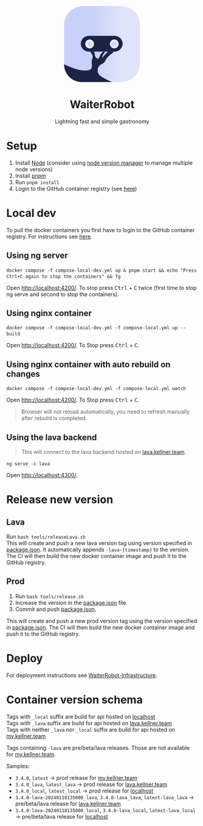 <p align="center">
    <img src="documentation/wr-square-rounded.png" style="width:200px; border-radius: 15px;" alt="project logo"/>
</p>
<h1 align="center">WaiterRobot</h1>
<p align="center">Lightning fast and simple gastronomy</p>

# Setup

1. Install [Node](https://nodejs.org/) (consider using [node version manager](https://github.com/nvm-sh/nvm?tab=readme-ov-file#installing-and-updating) to manage multiple node versions)
2. Install [pnpm](https://pnpm.io/installation)
3. Run `pnpm install`
4. Login to the GitHub container registry (see [here](https://docs.github.com/en/packages/working-with-a-github-packages-registry/working-with-the-container-registry#authenticating-with-a-personal-access-token-classic))

# Local dev

To pull the docker containers you first have to login to the GitHub container registry.
For instructions see [here](https://docs.github.com/en/packages/working-with-a-github-packages-registry/working-with-the-container-registry#authenticating-with-a-personal-access-token-classic).

## Using ng server

```shell
docker compose -f compose-local-dev.yml up & pnpm start && echo "Press Ctrl+C again to stop the containers" && fg
```

Open [http://localhost:4200/](http://localhost:4200/). To stop press <kbd>Ctrl</kbd> + <kbd>C</kbd> twice (first time to stop ng serve and second to stop the containers).

## Using nginx container

```shell
docker compose -f compose-local-dev.yml -f compose-local.yml up --build
```

Open [http://localhost:4200/](http://localhost:4200/). To Stop press <kbd>Ctrl</kbd> + <kbd>C</kbd>.

## Using nginx container with auto rebuild on changes

```shell
docker compose -f compose-local-dev.yml -f compose-local.yml watch
```

Open [http://localhost:4200/](http://localhost:4200/). To Stop press <kbd>Ctrl</kbd> + <kbd>C</kbd>.
> Browser will not reload automatically, you need to refresh manually after rebuild is completed.

## Using the lava backend

> This will connect to the lava backend hosted on [lava.kellner.team](https://lava.kellner.team).

```shell
ng serve -c lava
```

Open [http://localhost:4300/](http://localhost:4200/).

# Release new version

## Lava

Run `bash tools/releaseLava.sh` \
This will create and push a new lava version tag using version specified in [package.json](package.json).
It automatically appends `-lava-{timestamp}` to the version.
The CI will then build the new docker container image and push it to the GitHub registry.

## Prod

1. Run `bash tools/release.sh`
2. Increase the version in the [package.json](package.json) file.
3. Commit and push [package.json](package.json).

This will create and push a new prod version tag using the version specified in [package.json](package.json).
The CI will then build the new docker container image and push it to the GitHub registry.

# Deploy

For deployment instructions see [WaiterRobot-Infrastructure](https://github.com/DatepollSystems/WaiterRobot-Infrastructure).

# Container version schema

Tags with `_local` suffix are build for api hosted on [localhost](http://localhost/api) \
Tags with `_lava` suffix are build for api hosted on [lava.kellner.team](https://lava.kellner.team/api)\
Tags with neither `_lava` nor `_local` suffix are build for api hosted on [my.kellner.team](https://my.kellner.team/api)

Tags containing `-lava` are pre/beta/lava releases. Those are not available for [my.kellner.team](https://my.kellner.team/api).

Samples:

- `3.4.0`, `latest` -> prod release for [my.kellner.team](https://my.kellner.team/api)
- `3.4.0_lava`, `latest_lava` -> prod release for [lava.kellner.team](https://lava.kellner.team/api)
- `3.4.0_local`, `latest_local` -> prod release for [localhost](http://localhost/api)
- `3.4.0-lava-20240118135000_lava`, `3.4.0-lava_lava`, `latest-lava_lava` -> pre/beta/lava release for [lava.kellner.team](https://lava.kellner.team/api)
- `3.4.0-lava-20240118135000_local`, `3.4.0-lava_local`, `latest-lava_local` -> pre/beta/lava release for [localhost](http://localhost/api)
